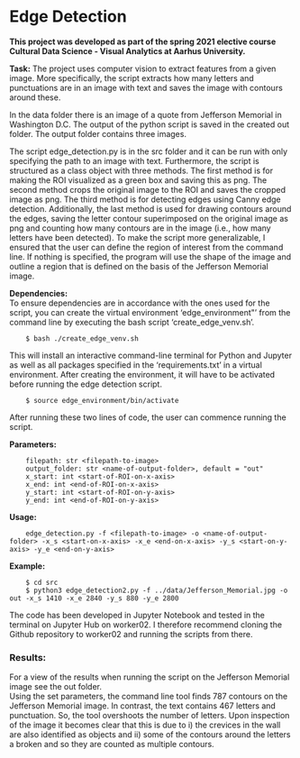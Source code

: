 # Edge Detection
**This project was developed as part of the spring 2021 elective course Cultural Data Science - Visual Analytics at Aarhus University.**

__Task:__ The project uses computer vision to extract features from a given image. More specifically, the script extracts how many letters and punctuations are in an image with text and saves the image with contours around these. 

In the data folder there is an image of a quote from Jefferson Memorial in Washington D.C. 
The output of the python script is saved in the created out folder. The output folder contains three images. 

The script edge_detection.py is in the src folder and it can be run with only specifying the path to an image with text. 
Furthermore, the script is structured as a class object with three methods. The first method is for making the ROI visualized as a green box and saving this as png. 
The second method crops the original image to the ROI and saves the cropped image as png. 
The third method is for detecting edges using Canny edge detection. 
Additionally, the last method is used for drawing contours around the edges, saving the letter contour superimposed on the original image as png and counting how many contours are in the image (i.e., how many letters have been detected).
To make the script more generalizable, I ensured that the user can define the region of interest from the command line. 
If nothing is specified, the program will use the shape of the image and outline a region that is defined on the basis of the Jefferson Memorial image. <br>

__Dependencies:__ <br>
To ensure dependencies are in accordance with the ones used for the script, you can create the virtual environment ‘edge_environment"’ from the command line by executing the bash script ‘create_edge_venv.sh’. 
```
    $ bash ./create_edge_venv.sh
```
This will install an interactive command-line terminal for Python and Jupyter as well as all packages specified in the ‘requirements.txt’ in a virtual environment. After creating the environment, it will have to be activated before running the edge detection script.
```    
    $ source edge_environment/bin/activate
```
After running these two lines of code, the user can commence running the script. <br>

__Parameters:__ <br>
```
    filepath: str <filepath-to-image>
    output_folder: str <name-of-output-folder>, default = "out"
    x_start: int <start-of-ROI-on-x-axis>
    x_end: int <end-of-ROI-on-x-axis>
    y_start: int <start-of-ROI-on-y-axis>
    y_end: int <end-of-ROI-on-y-axis>

```
    
__Usage:__ <br>
```
    edge_detection.py -f <filepath-to-image> -o <name-of-output-folder> -x_s <start-on-x-axis> -x_e <end-on-x-axis> -y_s <start-on-y-axis> -y_e <end-on-y-axis>
```
    
__Example:__ <br>
```
    $ cd src
    $ python3 edge_detection2.py -f ../data/Jefferson_Memorial.jpg -o out -x_s 1410 -x_e 2840 -y_s 880 -y_e 2800

```

The code has been developed in Jupyter Notebook and tested in the terminal on Jupyter Hub on worker02. I therefore recommend cloning the Github repository to worker02 and running the scripts from there. 

### Results:
For a view of the results when running the script on the Jefferson Memorial image see the out folder. <br>
Using the set parameters, the command line tool finds 787 contours on the Jefferson Memorial image. In contrast, the text contains 467 letters and punctuation. So, the tool overshoots the number of letters. Upon inspection of the image it becomes clear that this is due to i) the crevices in the wall are also identified as objects and ii) some of the contours around the letters a broken and so they are counted as multiple contours.
